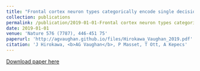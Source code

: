 ```yaml
---
title: "Frontal cortex neuron types categorically encode single decision variables (2019)"
collection: publications
permalink: /publication/2019-01-01-Frontal cortex neuron types categorically encode single decision variables (Nature)
date: 2019-01-01
venue: 'Nature 576 (7787), 446-451 75'
paperurl: 'http://agvaughan.github.io/files/Hirokawa_Vaughan_2019.pdf'
citation: 'J Hirokawa, <b>AG Vaughan</b>, P Masset, T Ott, A Kepecs'
---
```

[Download paper here](http://agvaughan.github.io/files/Hirokawa_Vaughan_2019.pdf)
